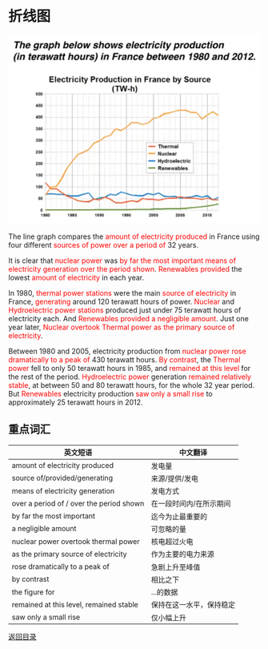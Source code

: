 # 折线图

![折线图](./line-graph.png)

The line graph compares the <span style="color:red">amount of electricity produced</span> in France using four different <span style="color:red">sources of power</span> <span style="color:red">over a period of</span> 32 years.

It is clear that <span style="color:red">nuclear power</span> was <span style="color:red">by far the most important</span> <span style="color:red">means of electricity generation</span> <span style="color:red">over the period shown</span>. <span style="color:red">Renewables provided</span> the lowest <span style="color:red">amount of electricity</span> in each year.

In 1980, <span style="color:red">thermal power stations</span> were the main <span style="color:red">source of electricity</span> in France, <span style="color:red">generating</span> around 120 terawatt hours of power. <span style="color:red">Nuclear</span> and <span style="color:red">Hydroelectric power stations</span> produced just under 75 terawatt hours of electricity each. And <span style="color:red">Renewables provided a negligible amount</span>. Just one year later, <span style="color:red">Nuclear overtook Thermal power as the primary source of electricity</span>.

Between 1980 and 2005, electricity production from <span style="color:red">nuclear power</span> <span style="color:red">rose dramatically to a peak of</span> 430 terawatt hours. <span style="color:red">By contrast</span>, the <span style="color:red">Thermal power</span> fell to only 50 terawatt hours in 1985, and <span style="color:red">remained at this level</span> for the rest of the period. <span style="color:red">Hydroelectric power</span> generation <span style="color:red">remained relatively stable</span>, at between 50 and 80 terawatt hours, for the whole 32 year period. But <span style="color:red">Renewables</span> electricity production <span style="color:red">saw only a small rise</span> to approximately 25 terawatt hours in 2012.

## 重点词汇

| 英文短语                                 | 中文翻译                 |
| ---------------------------------------- | ------------------------ |
| amount of electricity produced           | 发电量                   |
| source of/provided/generating            | 来源/提供/发电           |
| means of electricity generation          | 发电方式                 |
| over a period of / over the period shown | 在一段时间内/在所示期间  |
| by far the most important                | 迄今为止最重要的         |
| a negligible amount                      | 可忽略的量               |
| nuclear power overtook thermal power     | 核电超过火电             |
| as the primary source of electricity     | 作为主要的电力来源       |
| rose dramatically to a peak of           | 急剧上升至峰值           |
| by contrast                              | 相比之下                 |
| the figure for                           | ...的数据                |
| remained at this level, remained stable  | 保持在这一水平，保持稳定 |
| saw only a small rise                    | 仅小幅上升               |

[返回目录](../README.md)
